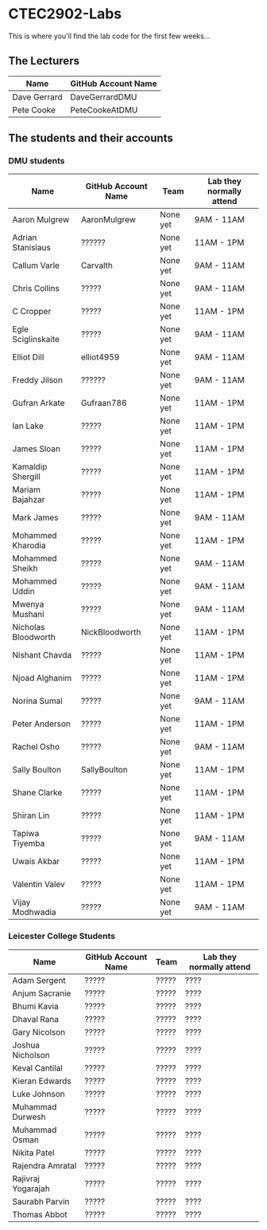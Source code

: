 # CTEC2902-Labs

This is where you'll find the lab code for the first few weeks...

## The Lecturers

Name | GitHub Account Name
------------ | -------------
Dave Gerrard | DaveGerrardDMU
Pete Cooke | PeteCookeAtDMU

## The students and their accounts

### DMU students

Name | GitHub Account Name | Team | Lab they normally attend
------------ | ------------- | ------------- | -------------
Aaron Mulgrew | AaronMulgrew | None yet | 9AM - 11AM
Adrian Stanislaus | ?????? | None yet | 11AM - 1PM
Callum Varle | Carvalth | None yet | 9AM - 11AM
Chris Collins | ????? | None yet | 9AM - 11AM
C Cropper | ????? | None yet | 11AM - 1PM
Egle Sciglinskaite | ????? | None yet | 9AM - 11AM
Elliot Dill | elliot4959 | None yet | 9AM - 11AM
Freddy Jilson | ?????? | None yet | 9AM - 11AM
Gufran Arkate | Gufraan786 | None yet | 11AM - 1PM
Ian Lake | ????? | None yet | 11AM - 1PM
James Sloan | ????? | None yet | 11AM - 1PM
Kamaldip Shergill | ????? | None yet | 11AM - 1PM
Mariam Bajahzar | ????? | None yet | 11AM - 1PM
Mark James | ????? | None yet | 9AM - 11AM
Mohammed Kharodia | ????? | None yet | 11AM - 1PM
Mohammed Sheikh | ????? | None yet | 9AM - 11AM
Mohammed Uddin | ????? | None yet | 9AM - 11AM
Mwenya Mushani | ????? | None yet | 9AM - 11AM
Nicholas Bloodworth | NickBloodworth | None yet | 11AM - 1PM
Nishant Chavda | ????? | None yet | 11AM - 1PM
Njoad Alghanim | ????? | None yet | 11AM - 1PM
Norina Sumal | ????? | None yet | 9AM - 11AM
Peter Anderson | ????? | None yet | 11AM - 1PM
Rachel Osho | ????? | None yet | 9AM - 11AM
Sally Boulton | SallyBoulton | None yet | 11AM - 1PM
Shane Clarke | ????? | None yet | 11AM - 1PM
Shiran Lin | ????? | None yet | 11AM - 1PM
Tapiwa Tiyemba | ????? | None yet | 9AM - 11AM
Uwais Akbar | ????? | None yet | 11AM - 1PM
Valentin Valev | ????? | None yet | 11AM - 1PM
Vijay Modhwadia | ????? | None yet | 9AM - 11AM


### Leicester College Students

Name | GitHub Account Name | Team | Lab they normally attend
------------ | ------------- | ------------- | -------------
Adam Sergent | ????? | ????? | ????
Anjum Sacranie | ????? | ????? | ????
Bhumi Kavia | ????? | ????? | ????
Dhaval Rana  | ????? | ????? | ????
Gary Nicolson | ????? | ????? | ????
Joshua Nicholson | ????? | ????? | ????
Keval Cantilal | ????? | ????? | ????
Kieran Edwards | ????? | ????? | ????
Luke Johnson | ????? | ????? | ????
Muhammad Durwesh | ????? | ????? | ????
Muhammad Osman  | ????? | ????? | ????
Nikita Patel  | ????? | ????? | ????
Rajendra Amratal | ????? | ????? | ????
Rajivraj Yogarajah | ????? | ????? | ????
Saurabh Parvin | ????? | ????? | ????
Thomas Abbot | ????? | ????? | ????
 




